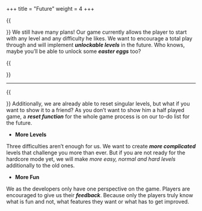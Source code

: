 +++
title = "Future"
weight = 4
+++

{{<section title="So, what's next?">}}
We still have many plans! Our game currently allows the player to start with any level and any difficulty he likes. We want to encourage a total play through and will implement **_unlockable levels_** in the future. Who knows, maybe you’ll be able to unlock some **_easter eggs_** too?

{{</section>}}
***
{{<section title="More Features">}}
Additionally, we are already able to reset singular levels, but what if you want to show it to a friend? As you don’t want to show him a half played game, a **_reset function_** for the whole game process is on our to-do list for the future.

- **More Levels**

Three difficulties aren’t enough for us. We want to create **_more complicated_** levels that challenge you more than ever. But if you are not ready for the hardcore mode yet, we will make *more easy, normal and hard levels* additionally to the old ones.

- **More Fun**

We as the developers only have one perspective on the game. Players are encouraged to give us their **_feedback_**. Because only the players truly know what is fun and not, what features they want or what has to get improved.
